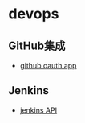 # devops

## GitHub集成
* [github oauth app](github-oauth-app.md)

## Jenkins
* [jenkins API](jenkins.md)